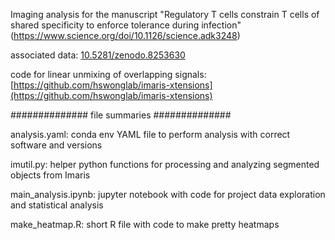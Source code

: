 Imaging analysis for the manuscript "Regulatory T cells constrain T cells of shared specificity to enforce tolerance during infection" (https://www.science.org/doi/10.1126/science.adk3248)

associated data: [10.5281/zenodo.8253630](https://zenodo.org/record/8253630)

code for linear unmixing of overlapping signals: [https://github.com/hswonglab/imaris-xtensions](https://github.com/hswonglab/imaris-xtensions)

##############
file summaries
##############

analysis.yaml: conda env YAML file to perform analysis with correct software and versions

imutil.py: helper python functions for processing and analyzing segmented objects from Imaris

main_analysis.ipynb: jupyter notebook with code for project data exploration and statistical analysis

make_heatmap.R: short R file with code to make pretty heatmaps 
